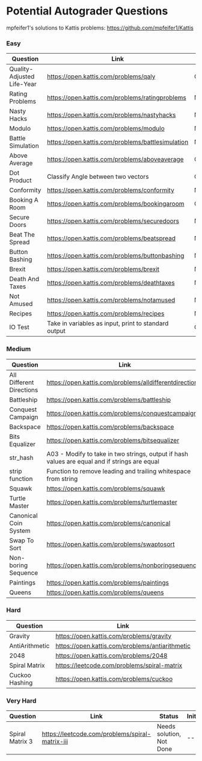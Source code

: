 # Potential Autograder Questions

mpfeifer1's solutions to Kattis problems:
https://github.com/mpfeifer1/Kattis

### Easy
|Question|Link|Status|Initial|
|---|---|---|---|
|Quality-Adjusted Life-Year| https://open.kattis.com/problems/qaly|Completed|Masoud|
|Rating Problems| https://open.kattis.com/problems/ratingproblems|Not Done|Masoud|
|Nasty Hacks| https://open.kattis.com/problems/nastyhacks|Not Done|---|
|Modulo| https://open.kattis.com/problems/modulo|Not Done|---|
|Battle Simulation|https://open.kattis.com/problems/battlesimulation|Not Done|---|
|Above Average|https://open.kattis.com/problems/aboveaverage|Completed|DJP|
|Dot Product| Classify Angle between two vectors |Completed|DJP|
|Conformity|https://open.kattis.com/problems/conformity|Not Done|---|
|Booking A Room| https://open.kattis.com/problems/bookingaroom|Completed|Masoud|
|Secure Doors|https://open.kattis.com/problems/securedoors|Not Done|Masoud|
|Beat The Spread|https://open.kattis.com/problems/beatspread|Not Done|---|
|Button Bashing|https://open.kattis.com/problems/buttonbashing|Not Done|---|
|Brexit|https://open.kattis.com/problems/brexit|Not Done|---|
|Death And Taxes|https://open.kattis.com/problems/deathtaxes|Not Done|---|
|Not Amused|https://open.kattis.com/problems/notamused|Not Done|---|
|Recipes|https://open.kattis.com/problems/recipes|Not Done|---|
|IO Test|Take in variables as input, print to standard output|Completed|DJP|

### Medium
|Question|Link|Status|Initial|
|---|---|---|---|
|All Different Directions| https://open.kattis.com/problems/alldifferentdirections|Completed|DJP|
|Battleship| https://open.kattis.com/problems/battleship|Not Done|DJP|
|Conquest Campaign|https://open.kattis.com/problems/conquestcampaign|Not Done|DJP|
|Backspace| https://open.kattis.com/problems/backspace|Completed|DJP|
|Bits Equalizer|https://open.kattis.com/problems/bitsequalizer|Completed|DJP|
|str_hash|A03 - Modify to take in two strings, output if hash values are equal and if strings are equal|Not Done|---|
|strip function|Function to remove leading and trailing whitespace from string|Not Done|---|
|Squawk|https://open.kattis.com/problems/squawk|Not Done|---|
|Turtle Master|https://open.kattis.com/problems/turtlemaster|Not Done|Masoud|
|Canonical Coin System|https://open.kattis.com/problems/canonical|Not Done|---|
|Swap To Sort|https://open.kattis.com/problems/swaptosort|Not Done|---|
|Non-boring Sequence|https://open.kattis.com/problems/nonboringsequences|Not Done|---|
|Paintings|https://open.kattis.com/problems/paintings|Not Done|---|
|Queens|https://open.kattis.com/problems/queens|Not Done|DJP|

### Hard
|Question|Link|Status|Initial|
|---|---|---|---|
|Gravity|https://open.kattis.com/problems/gravity|Not Done|DJP|
|AntiArithmetic|https://open.kattis.com/problems/antiarithmetic|Completed|DJP|
|2048|https://open.kattis.com/problems/2048|Completed|DJP|
|Spiral Matrix| https://leetcode.com/problems/spiral-matrix|Completed|DJP|
|Cuckoo Hashing|https://open.kattis.com/problems/cuckoo|Not Done|---|

### Very Hard
|Question|Link|Status|Initial|
|---|---|---|---|
|Spiral Matrix 3|https://leetcode.com/problems/spiral-matrix-iii|Needs solution, Not Done|---|
